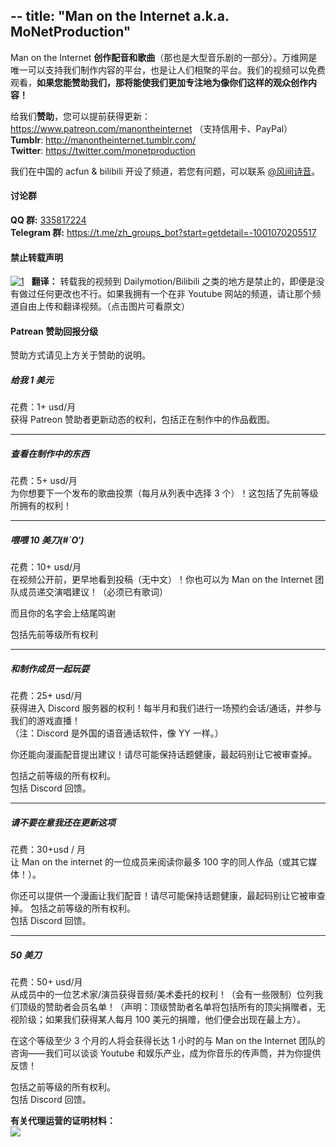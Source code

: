 --
title: "Man on the Internet a.k.a. MoNetProduction"
---



Man on the Internet **创作配音和歌曲**（那也是大型音乐剧的一部分）。万维网是唯一可以支持我们制作内容的平台，也是让人们相聚的平台。我们的视频可以免费观看，**如果您能赞助我们，那将能使我们更加专注地为像你们这样的观众创作内容！**  

给我们**赞助**，您可以提前获得更新：https://www.patreon.com/manontheinternet （支持信用卡、PayPal）    
**Tumblr**: http://manontheinternet.tumblr.com/  
**Twitter**: https://twitter.com/monetproduction  
  
我们在中国的 acfun & bilibili 开设了频道，若您有问题，可以联系 [@风间诗音](https://keybase.io/kazamasion)。  

#### 讨论群
**QQ 群:** [335817224](https://shang.qq.com/wpa/qunwpa?idkey=c6a1a69137acdcb4918df6405d31295211ae1cc7c5177362268d4f2fa59f10ce)     
**Telegram 群:** https://t.me/zh_groups_bot?start=getdetail=-1001070205517  

#### 禁止转载声明  
[![1](https://ooo.0o0.ooo/2017/06/27/59527b672d95c.png)](https://www.youtube.com/channel/UCkWuZ0UvpVzJ2d9n11bQpmA/about)  
**翻译：** 转载我的视频到 Dailymotion/Bilibili 之类的地方是禁止的，即便是没有做过任何更改也不行。如果我拥有一个在非 Youtube 网站的频道，请让那个频道自由上传和翻译视频。（点击图片可看原文）  

#### Patrean 赞助回报分级

赞助方式请见上方关于赞助的说明。

##### 给我 1 美元  
花费：1+ usd/月  
获得 Patreon 赞助者更新动态的权利，包括正在制作中的作品截图。  

----------

##### 查看在制作中的东西  
花费：5+ usd/月  
为你想要下一个发布的歌曲投票（每月从列表中选择 3 个）！这包括了先前等级所拥有的权利！  

----------

##### 喂喂 10 美刀(#\`O′)  
花费：10+ usd/月  
在视频公开前，更早地看到投稿（无中文）！你也可以为 Man on the Internet 团队成员递交演唱建议！（必须已有歌词）  
  
而且你的名字会上结尾鸣谢  
  
包括先前等级所有权利  

----------

##### 和制作成员一起玩耍  
花费：25+ usd/月  
获得进入 Discord 服务器的权利！每半月和我们进行一场预约会话/通话，并参与我们的游戏直播！  
（注：Discord 是外国的语音通话软件，像 YY 一样。）  
  
你还能向漫画配音提出建议！请尽可能保持话题健康，最起码别让它被审查掉。  
  
包括之前等级的所有权利。  
包括 Discord 回馈。  

----------

##### 请不要在意我还在更新这项  
花费：30+usd / 月  
让 Man on the internet 的一位成员来阅读你最多 100 字的同人作品（或其它媒体！）。

你还可以提供一个漫画让我们配音！请尽可能保持话题健康，最起码别让它被审查掉。
包括之前等级的所有权利。  
包括 Discord 回馈。  

----------

##### 50 美刀  
花费：50+ usd/月  
从成员中的一位艺术家/演员获得音频/美术委托的权利！（会有一些限制）位列我们顶级的赞助者会员名单！（声明：顶级赞助者名单将包括所有的顶尖捐赠者，无视阶级；如果我们获得某人每月 100 美元的捐赠，他们便会出现在最上方）。  
  
在这个等级至少 3 个月的人将会获得长达 1 小时的与 Man on the Internet 团队的咨询——我们可以谈谈 Youtube 和娱乐产业，成为你音乐的传声筒，并为你提供反馈！  

包括之前等级的所有权利。  
包括 Discord 回馈。  


**有关代理运营的证明材料：**  
[![](https://ooo.0o0.ooo/2017/06/18/594593c3742a0.png)](https://www.patreon.com/posts/11784911)
